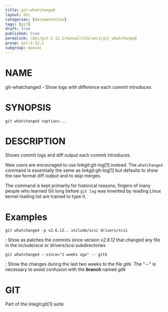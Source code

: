 ```yaml
---
title: git-whatchanged
layout: doc
categories: [documentation]
tags: [git]
draft: true
published: true
permalink: /doc/git-2.12.2/manual/ch1/sec1/git_whatchanged
group: git-2.12.2
subgroup: manual
---
```


NAME
====

git-whatchanged - Show logs with difference each commit introduces

SYNOPSIS
========

    git whatchanged <option>...

DESCRIPTION
===========

Shows commit logs and diff output each commit introduces.

New users are encouraged to use linkgit:git-log\[1\] instead. The `whatchanged` command is essentially the same as linkgit:git-log\[1\] but defaults to show the raw format diff output and to skip merges.

The command is kept primarily for historical reasons; fingers of many people who learned Git long before `git log` was invented by reading Linux kernel mailing list are trained to type it.

Examples
========

`git whatchanged -p v2.6.12.. include/scsi drivers/scsi`

:   Show as patches the commits since version *v2.6.12* that changed any file in the include/scsi or drivers/scsi subdirectories

`git whatchanged --since="2 weeks ago" -- gitk`

:   Show the changes during the last two weeks to the file *gitk*. The "--" is necessary to avoid confusion with the **branch** named *gitk*

GIT
===

Part of the linkgit:git\[1\] suite
